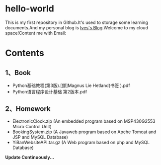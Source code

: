# hello-world

This is my first repository in Github.It's used to storage some learning documents.And my personal blog is [Ives's Blog](https://www.ives.ltd).Welcome to my cloud space!Content me with Email:

# Contents
## 1、Book
* Python基础教程(第3版).[挪]Magnus Lie Hetland(书签 ).pdf
* Python语言程序设计基础 第2版本.pdf
## 2、Homework
* ElectronicClock.zip (An embedded program based on MSP430G2553 Micro Control Unit)
* BookingSystem.zip (A Javaweb program based on Apche Tomcat and JSP and MySQL Database)
* YiBanWebsiteAPI.tar.gz (A Web program based on php and MySQL Database) 

**Update Continuously...**
